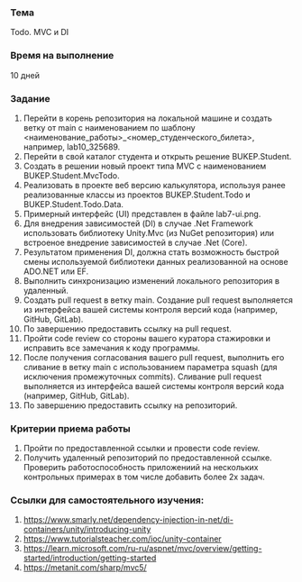 ### Тема 
Todo. MVC и DI

### Время на выполнение 
10 дней

### Задание
1. Перейти в корень репозитория на локальной машине и создать ветку от main с наименованием по шаблону <наименование_работы>_<номер_студенческого_билета>, например, lab10_325689.
2. Перейти в свой каталог студента и открыть решение BUKEP.Student.
3. Создать в решении новый проект типа MVC с наименованием BUKEP.Student.MvcTodo.
4. Реализовать в проекте веб версию калькулятора, используя ранее реализованные классы из проектов BUKEP.Student.Todo и BUKEP.Student.Todo.Data.
5. Примерный интерфейс (UI) представлен в файле lab7-ui.png.
6. Для внедрения зависимостей (DI) в случае .Net Framework использовать библиотеку Unity.Mvc (из NuGet репозитория) или встроеное внедрение зависимостей в случае .Net (Core).
7. Результатом применения DI, должна стать возможность быстрой смены используемой библиотеки данных реализованной на основе ADO.NET или EF.
8. Выполнить синхронизацию изменений локального репозитория в удаленный.
9. Создать pull request в ветку main. Создание pull request выполняется из интерфейса вашей системы контроля версий кода (например, GitHub, GitLab).
10. По завершению предоставить ссылку на pull request.
11. Пройти code review со стороны вашего куратора стажировки и исправить все замечания к коду программы.
12. После получения согласования вашего pull request, выполнить его сливание в ветку main c использованием параметра squash (для исключения промежуточных commits). Сливание pull request выполняется из интерфейса вашей системы контроля версий кода (например, GitHub, GitLab).
13. По завершению предоставить ссылку на репозиторий.

### Критерии приема работы
1. Пройти по предоставленной ссылки и провести code review. 
2. Получить удаленный репозиторий по предоставленной ссылке. Проверить работоспособность приложениий на нескольких контрольных примерах в том числе добавить более 2х задач.

### Ссылки для самостоятельного изучения:
1. https://www.smarly.net/dependency-injection-in-net/di-containers/unity/introducing-unity
2. https://www.tutorialsteacher.com/ioc/unity-container
3. https://learn.microsoft.com/ru-ru/aspnet/mvc/overview/getting-started/introduction/getting-started
4. https://metanit.com/sharp/mvc5/